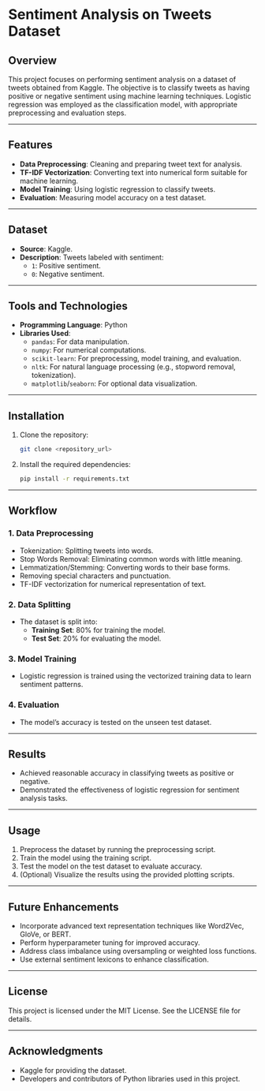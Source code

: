 
# Sentiment Analysis on Tweets Dataset

## Overview
This project focuses on performing sentiment analysis on a dataset of tweets obtained from Kaggle. The objective is to classify tweets as having positive or negative sentiment using machine learning techniques. Logistic regression was employed as the classification model, with appropriate preprocessing and evaluation steps.

---

## Features
- **Data Preprocessing**: Cleaning and preparing tweet text for analysis.
- **TF-IDF Vectorization**: Converting text into numerical form suitable for machine learning.
- **Model Training**: Using logistic regression to classify tweets.
- **Evaluation**: Measuring model accuracy on a test dataset.

---

## Dataset
- **Source**: Kaggle.
- **Description**: Tweets labeled with sentiment:
  - `1`: Positive sentiment.
  - `0`: Negative sentiment.

---

## Tools and Technologies
- **Programming Language**: Python
- **Libraries Used**:
  - `pandas`: For data manipulation.
  - `numpy`: For numerical computations.
  - `scikit-learn`: For preprocessing, model training, and evaluation.
  - `nltk`: For natural language processing (e.g., stopword removal, tokenization).
  - `matplotlib`/`seaborn`: For optional data visualization.

---

## Installation

1. Clone the repository:
   ```bash
   git clone <repository_url>
   ```
2. Install the required dependencies:
   ```bash
   pip install -r requirements.txt
   ```

---

## Workflow

### 1. Data Preprocessing
- Tokenization: Splitting tweets into words.
- Stop Words Removal: Eliminating common words with little meaning.
- Lemmatization/Stemming: Converting words to their base forms.
- Removing special characters and punctuation.
- TF-IDF vectorization for numerical representation of text.

### 2. Data Splitting
- The dataset is split into:
  - **Training Set**: 80% for training the model.
  - **Test Set**: 20% for evaluating the model.

### 3. Model Training
- Logistic regression is trained using the vectorized training data to learn sentiment patterns.

### 4. Evaluation
- The model’s accuracy is tested on the unseen test dataset.

---

## Results
- Achieved reasonable accuracy in classifying tweets as positive or negative.
- Demonstrated the effectiveness of logistic regression for sentiment analysis tasks.

---

## Usage
1. Preprocess the dataset by running the preprocessing script.
2. Train the model using the training script.
3. Test the model on the test dataset to evaluate accuracy.
4. (Optional) Visualize the results using the provided plotting scripts.

---

## Future Enhancements
- Incorporate advanced text representation techniques like Word2Vec, GloVe, or BERT.
- Perform hyperparameter tuning for improved accuracy.
- Address class imbalance using oversampling or weighted loss functions.
- Use external sentiment lexicons to enhance classification.

---

## License
This project is licensed under the MIT License. See the LICENSE file for details.

---

## Acknowledgments
- Kaggle for providing the dataset.
- Developers and contributors of Python libraries used in this project.



